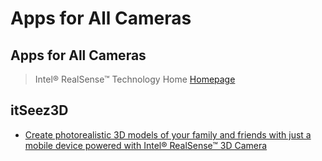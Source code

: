 # Apps for All Cameras

## Apps for All Cameras

> Intel® RealSense™ Technology Home [Homepage](https://appshowcase.intel.com/en-us/realsense/?cam=all-cam)

## itSeez3D

* [Create photorealistic 3D models of your family and friends with just a mobile device powered with Intel® RealSense™ 3D Camera](http://itseez3d.com/realsense-windows)

